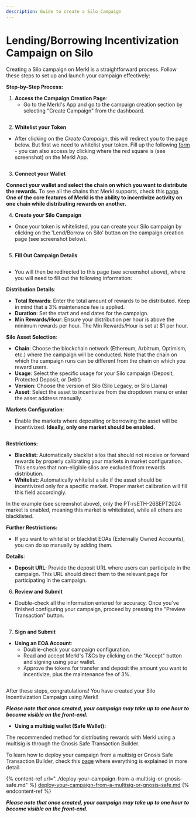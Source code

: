 ```yaml
---
description: Guide to create a Silo Campaign
---
```


# Lending/Borrowing Incentivization Campaign on Silo

Creating a Silo campaign on Merkl is a straightforward process. Follow these steps to set up and launch your campaign effectively:

**Step-by-Step Process:**

1. **Access the Campaign Creation Page**:
   * Go to the Merkl's App and go to the campaign creation section by selecting "Create Campaign" from the dashboard.

<figure><img src="../../.gitbook/assets/image (2).png" alt=""><figcaption></figcaption></figure>

2. **Whitelist your Token**

* After clicking on the _Create Campaign_, this will redirect you to the page below. But first we need to whitelist your token. Fill up the following [form](https://tally.so/r/3y2bqx) - you can also access by clicking where the red square is (see screenshot) on the Merkl App.&#x20;

<figure><img src="../../.gitbook/assets/image (5).png" alt=""><figcaption></figcaption></figure>

3. **Connect your Wallet**

**Connect your wallet and select the chain on which you want to distribute the rewards.** To see all the chains that Merkl supports, check this [page](https://app.merkl.xyz/integrations). **One of the core features of Merkl is the ability to incentivize activity on one chain while distributing rewards on another.**

4. **Create your Silo Campaign**

* Once your token is whitelisted, you can create your Silo campaign by clicking on the 'Lend/Borrow on Silo' button on the campaign creation page (see screenshot below).

<figure><img src="../../.gitbook/assets/image (3).png" alt=""><figcaption></figcaption></figure>

5. **Fill Out Campaign Details**

<figure><img src="../../.gitbook/assets/image (7).png" alt=""><figcaption></figcaption></figure>

* You will then be redirected to this page (see screenshot above), where you will need to fill out the following information:

**Distribution Details**:

* **Total Rewards**: Enter the total amount of rewards to be distributed. Keep in mind that a 3% maintenance fee is applied.&#x20;
* **Duration**: Set the start and end dates for the campaign.
* **Min Rewards/Hour**: Ensure your distribution per hour is above the minimum rewards per hour. The Min Rewards/Hour is set at $1 per hour.

**Silo Asset Selection**:

* **Chain**: Choose the blockchain network (Ethereum, Arbitrum, Optimism, etc.) where the campaign will be conducted. Note that the chain on which the campaign runs can be different from the chain on which you reward users.
* **Usage**: Select the specific usage for your Silo campaign (Deposit, Protected Deposit, or Debt)
* **Version**: Choose the version of Silo (Silo Legacy, or Silo Llama)
* **Asset**: Select the asset to incentivize from the dropdown menu or enter the asset address manually.

**Markets Configuration**:

* Enable the markets where depositing or borrowing the asset will be incentivized. **Ideally, only one market should be enabled.**

<figure><img src="../../.gitbook/assets/image (28).png" alt=""><figcaption></figcaption></figure>

**Restrictions:**

* **Blacklist:** Automatically blacklist silos that should not receive or forward rewards by properly calibrating your markets in market configuration. This ensures that non-eligible silos are excluded from rewards distribution.
* **Whitelist:** Automatically whitelist a silo if the asset should be incentivized only for a specific market. Proper market calibration will fill this field accordingly.

In the example (see screenshot above), only the PT-rsETH-26SEPT2024 market is enabled, meaning this market is whitelisted, while all others are blacklisted.

**Further Restrictions:**&#x20;

* If you want to whitelist or blacklist EOAs (Externally Owned Accounts), you can do so manually by adding them.

**Details**:

* **Deposit URL**: Provide the deposit URL where users can participate in the campaign. This URL should direct them to the relevant page for participating in the campaign.

6. **Review and Submit**

* Double-check all the information entered for accuracy. Once you've finished configuring your campaign, proceed by pressing the "Preview Transaction" button.

<figure><img src="../../.gitbook/assets/image (29).png" alt=""><figcaption></figcaption></figure>

7. **Sign and Submit**

* **Using an EOA Account**:
  * Double-check your campaign configuration.
  * Read and accept Merkl's T\&Cs by clicking on the "Accept" button and signing using your wallet.
  * Approve the tokens for transfer and deposit the amount you want to incentivize, plus the maintenance fee of 3%.

<figure><img src="../../.gitbook/assets/image (30).png" alt=""><figcaption></figcaption></figure>

After these steps, congratulations! You have created your Silo Incentivization Campaign using Merkl!

_**Please note that once created, your campaign may take up to one hour to become visible on the front-end.**_

* **Using a multisig wallet (Safe Wallet):**&#x20;

The recommended method for distributing rewards with Merkl using a multisig is through the Gnosis Safe Transaction Builder.&#x20;

To learn how to deploy your campaign from a multisig or Gnosis Safe Transaction Builder, check this [page](../deploy-your-campaign-from-a-multisig-or-gnosis-safe.md) where everything is explained in more detail.

{% content-ref url="../deploy-your-campaign-from-a-multisig-or-gnosis-safe.md" %}
[deploy-your-campaign-from-a-multisig-or-gnosis-safe.md](../deploy-your-campaign-from-a-multisig-or-gnosis-safe.md)
{% endcontent-ref %}

_**Please note that once created, your campaign may take up to one hour to become visible on the front-end.**_
